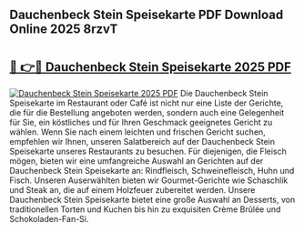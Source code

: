 ## Dauchenbeck Stein Speisekarte PDF Download Online 2025 8rzvT

# <h2><a href="http://gc8adm.nevu.top/?p=Dauchenbeck+Stein+Speisekarte">🔗 👉🔴 Dauchenbeck Stein Speisekarte 2025 PDF</a></h2>

[![Dauchenbeck Stein Speisekarte 2025 PDF](https://i.imgur.com/dBaPXMq.png)](http://gc8adm.nevu.top/?p=Dauchenbeck+Stein+Speisekarte)
Die Dauchenbeck Stein Speisekarte im Restaurant oder Café ist nicht nur eine Liste der Gerichte, die für die Bestellung angeboten werden, sondern auch eine Gelegenheit für Sie, ein köstliches und für Ihren Geschmack geeignetes Gericht zu wählen. Wenn Sie nach einem leichten und frischen Gericht suchen, empfehlen wir Ihnen, unseren Salatbereich auf der Dauchenbeck Stein Speisekarte unseres Restaurants zu besuchen. Für diejenigen, die Fleisch mögen, bieten wir eine umfangreiche Auswahl an Gerichten auf der Dauchenbeck Stein Speisekarte an: Rindfleisch, Schweinefleisch, Huhn und Fisch. Unseren Auserwählten bieten wir Gourmet-Gerichte wie Schaschlik und Steak an, die auf einem Holzfeuer zubereitet werden. Unsere Dauchenbeck Stein Speisekarte bietet eine große Auswahl an Desserts, von traditionellen Torten und Kuchen bis hin zu exquisiten Crème Brûlée und Schokoladen-Fan-Si.
